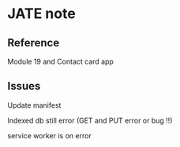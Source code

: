 # JATE note

## Reference

Module 19 and Contact card app

## Issues

Update manifest

Indexed db still error (GET and PUT error or bug !!)

service worker is on error 


